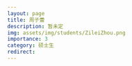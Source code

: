 ```yaml
---
layout: page
title: 周子蕾
description: 暂未定
img: assets/img/students/ZileiZhou.png
importance: 3
category: 硕士生
redirect:
---
```

